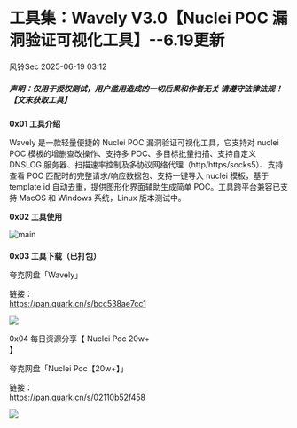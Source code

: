 #  工具集：Wavely V3.0【Nuclei POC 漏洞验证可视化工具】--6.19更新  
 风铃Sec   2025-06-19 03:12  
  
##### 声明：仅用于授权测试，用户滥用造成的一切后果和作者无关 请遵守法律法规！【文末获取工具】  
  
**0x01 工具介绍**  
  
Wavely 是一款轻量便捷的 Nuclei POC 漏洞验证可视化工具，它支持对 nuclei POC 模板的增删查改操作、支持多 POC、多目标批量扫描、支持自定义 DNSLOG 服务器、扫描速率控制及多协议网络代理（http/https/socks5）、支持查看 POC 匹配时的完整请求/响应数据包、支持一键导入 nuclei 模板，基于 template id 自动去重，提供图形化界面辅助生成简单 POC。工具跨平台兼容已支持 MacOS 和 Windows 系统，Linux 版本测试中。  
  
**0x02 工具使用**  
  
![main](https://mmbiz.qpic.cn/mmbiz_png/qGTEdaLg0HkliaCPBsjuxCIZOvm9pqodHicr8Gojr0Kmd7IGcj9ITL9l0gdE7SUGic9khMao7vZDXia0fcK8QliaicFw/640?wx_fmt=png&from=appmsg "")  
####   
  
**0x03 工具下载（已打包）**  
  
夸克网盘「Wavely」  
  
链接：  
https://pan.quark.cn/s/bcc538ae7cc1  
  
![](https://mmbiz.qpic.cn/mmbiz_png/qGTEdaLg0HkliaCPBsjuxCIZOvm9pqodHM6AxtWpMzM4qXTMpiaR0K1xAibgqlJbVfjGCKYufVHzQqoynAjIF3RaQ/640?wx_fmt=png&from=appmsg "")  
  
0x04 每日资源分享【 Nuclei Poc 20w+  
】  
  
夸克网盘「Nuclei Poc【20w+】」  
  
链接：  
https://pan.quark.cn/s/02110b52f458  
  
![](https://mmbiz.qpic.cn/mmbiz_png/qGTEdaLg0HkliaCPBsjuxCIZOvm9pqodHPgciacFZsQEBUBRUcF8fsgR00eTThO6gsYia1SNXlBD3GSVQjn98q3kw/640?wx_fmt=png&from=appmsg "")  
  
  
